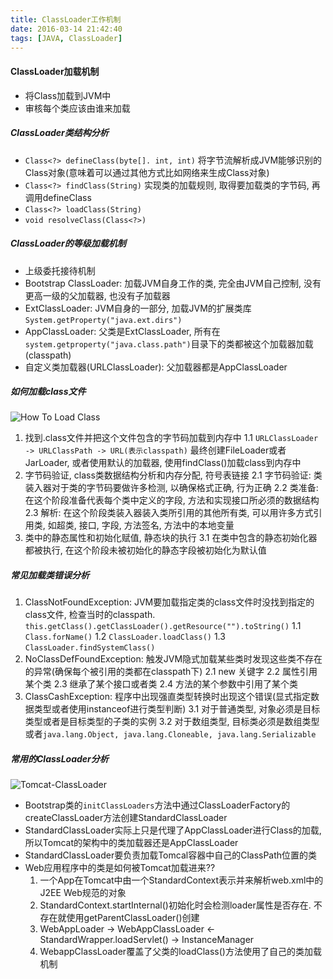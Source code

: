 ```yaml
---
title: ClassLoader工作机制
date: 2016-03-14 21:42:40
tags: [JAVA, ClassLoader]
---
```


#### ClassLoader加载机制
- 将Class加载到JVM中
- 审核每个类应该由谁来加载

##### ClassLoader类结构分析
- `Class<?> defineClass(byte[]. int, int)` 将字节流解析成JVM能够识别的Class对象(意味着可以通过其他方式比如网络来生成Class对象)
- `Class<?> findClass(String)` 实现类的加载规则, 取得要加载类的字节码, 再调用defineClass
- `Class<?> loadClass(String)`
- `void resolveClass(Class<?>)`

<!-- more -->

##### ClassLoader的等级加载机制
- 上级委托接待机制
- Bootstrap ClassLoader: 加载JVM自身工作的类, 完全由JVM自己控制, 没有更高一级的父加载器, 也没有子加载器
- ExtClassLoader: JVM自身的一部分, 加载JVM的扩展类库 `System.getProperty("java.ext.dirs")`
- AppClassLoader: 父类是ExtClassLoader, 所有在`system.getproperty("java.class.path")`目录下的类都被这个加载器加载(classpath)
- 自定义类加载器(URLClassLoader): 父加载器都是AppClassLoader

##### 如何加载class文件
![How To Load Class](/images/class/classloader.png)
1. 找到.class文件并把这个文件包含的字节码加载到内存中
    1.1 `URLClassLoader -> URLClassPath -> URL(表示classpath)` 最终创建FileLoader或者JarLoader, 或者使用默认的加载器, 使用findClass()加载class到内存中
2. 字节码验证, class类数据结构分析和内存分配, 符号表链接
    2.1 字节码验证: 类装入器对于类的字节码要做许多检测, 以确保格式正确, 行为正确
    2.2 类准备: 在这个阶段准备代表每个类中定义的字段, 方法和实现接口所必须的数据结构
    2.3 解析: 在这个阶段类装入器装入类所引用的其他所有类, 可以用许多方式引用类, 如超类, 接口, 字段, 方法签名, 方法中的本地变量
3. 类中的静态属性和初始化赋值, 静态块的执行
    3.1 在类中包含的静态初始化器都被执行, 在这个阶段未被初始化的静态字段被初始化为默认值

##### 常见加载类错误分析
1. ClassNotFoundException: JVM要加载指定类的class文件时没找到指定的class文件, 检查当时的classpath. `this.getClass().getClassLoader().getResource("").toString()`
    1.1 `Class.forName()`
    1.2 `ClassLoader.loadClass()`
    1.3 `ClassLoader.findSystemClass()`
2. NoClassDefFoundException: 触发JVM隐式加载某些类时发现这些类不存在的异常(确保每个被引用的类都在classpath下)
    2.1 new 关键字
    2.2 属性引用某个类
    2.3 继承了某个接口或者类
    2.4 方法的某个参数中引用了某个类
3. ClassCashException: 程序中出现强直类型转换时出现这个错误(显式指定数据类型或者使用instanceof进行类型判断)
    3.1 对于普通类型, 对象必须是目标类型或者是目标类型的子类的实例
    3.2 对于数组类型, 目标类必须是数组类型或者`java.lang.Object, java.lang.Cloneable, java.lang.Serializable`

##### 常用的ClassLoader分析
![Tomcat-ClassLoader](/images/class/tomcat-classloader.png)
- Bootstrap类的`initClassLoaders`方法中通过ClassLoaderFactory的createClassLoader方法创建StandardClassLoader
- StandardClassLoader实际上只是代理了AppClassLoader进行Class的加载, 所以Tomcat的架构中的类加载器还是AppClassLoader
- StandardClassLoader要负责加载Tomcal容器中自己的ClassPath位置的类
- Web应用程序中的类是如何被Tomcat加载进来??
    1. 一个App在Tomcat中由一个StandardContext表示并来解析web.xml中的J2EE Web规范的对象
    2. StandardContext.startInternal()初始化时会检测loader属性是否存在. 不存在就使用getParentClassLoader()创建
    3. WebAppLoader -> WebAppClassLoader <- StandardWrapper.loadServlet() -> InstanceManager
    4. WebappClassLoader覆盖了父类的loadClass()方法使用了自己的类加载机制

